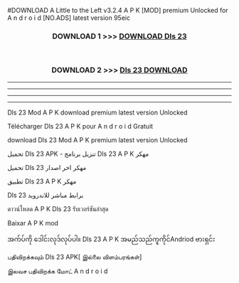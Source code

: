 #DOWNLOAD A Little to the Left v3.2.4 A P K [MOD] premium Unlocked for A n d r o i d [NO.ADS] latest version 95eic 



<div align="center">

<h3>DOWNLOAD 1 >>> <a href="https://getmod1.web.app/?judule=Btd Battles">DOWNLOAD Dls 23 </a></h3><br>

<h3>DOWNLOAD 2 >>> <a href="https://getmod1.web.app/?judule=Btd Battles">Dls 23  DOWNLOAD </a></h3>

</div>


----------------------------------------------------------

----------------------------------------------------------

----------------------------------------------------------

----------------------------------------------------------


Dls 23  Mod A P K download premium latest version Unlocked

Télécharger Dls 23  A P K pour A n d r o i d Gratuit

download Dls 23  Mod A P K premium latest version Unlocked

تحميل Dls 23  APK - تنزيل برنامج Dls 23  A P K مهكر

تحميل Dls 23  مهكر اخر اصدار

تطبيق Dls 23  A P K مهكر

Dls 23  برابط مباشر للاندرويد

ดาวน์โหลด A P K Dls 23  รับเวอร์ชันล่าสุด

Baixar A P K mod

အက်ပ်ကို ဒေါင်းလုဒ်လုပ်ပါ။ Dls 23  A P K အမည်သည်ကူကိုင်Andriod ဗားရှင်း

பதிவிறக்கவும் Dls 23  APK[ இல்லை விளம்பரங்கள்] 
 
இலவச பதிவிறக்க மோட் A n d r o i d




